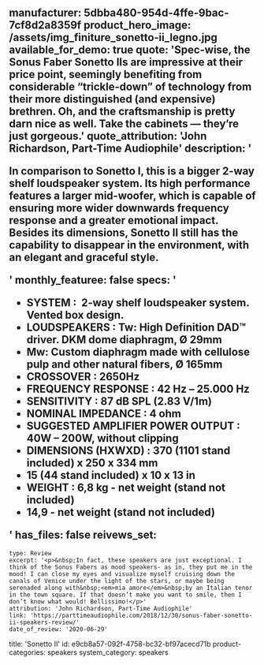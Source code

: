 manufacturer: 5dbba480-954d-4ffe-9bac-7cf8d2a8359f
product_hero_image: /assets/img_finiture_sonetto-ii_legno.jpg
available_for_demo: true
quote: 'Spec-wise, the Sonus Faber Sonetto IIs are impressive at their price point, seemingly benefiting from considerable “trickle-down” of technology from their more distinguished (and expensive) brethren. Oh, and the craftsmanship is pretty darn nice as well. Take the cabinets — they’re just gorgeous.'
quote_attribution: 'John Richardson, Part-Time Audiophile'
description: '<p>In comparison to Sonetto I, this is a bigger 2-way shelf loudspeaker system. Its high performance features a larger mid-woofer, which is capable of ensuring more wider downwards frequency response and a greater emotional impact. Besides its dimensions, Sonetto II still has the capability to disappear in the environment, with an elegant and graceful style.</p>'
monthly_featuree: false
specs: '<ul><li>SYSTEM : &nbsp;2-way shelf loudspeaker system. Vented box design.<br></li><li>LOUDSPEAKERS : Tw: High Definition DAD™ driver. DKM dome diaphragm, Ø 29mm<br></li><li>Mw: Custom diaphragm made with cellulose pulp and other natural fibers, Ø 165mm<br></li><li>CROSSOVER : 2650Hz<br></li><li>FREQUENCY RESPONSE : 42 Hz – 25.000 Hz<br></li><li>SENSITIVITY : 87 dB SPL (2.83 V/1m)<br></li><li>NOMINAL IMPEDANCE : 4 ohm<br></li><li>SUGGESTED AMPLIFIER POWER OUTPUT : 40W – 200W, without clipping<br></li><li>DIMENSIONS (HXWXD) : 370 (1101 stand included) x 250 x 334 mm<br></li><li>15 (44 stand included) x 10 x 13 in<br></li><li>WEIGHT : 6,8 kg - net weight (stand not included)<br></li><li>14,9 - net weight (stand not included)<br></li></ul>'
has_files: false
reivews_set:
  -
    type: Review
    excerpt: '<p>&nbsp;In fact, these speakers are just exceptional. I think of the Sonus Fabers as mood speakers- as in, they put me in the mood! I can close my eyes and visualize myself cruising down the canals of Venice under the light of the stars, or maybe being serenaded along with&nbsp;<em>mia amore</em>&nbsp;by an Italian tenor in the town square. If that doesn’t make you want to smile, then I don’t know what would! Bellissimo!</p>'
    attribution: 'John Richardson, Part-Time Audiophile'
    link: 'https://parttimeaudiophile.com/2018/12/30/sonus-faber-sonetto-ii-speakers-review/'
    date_of_review: '2020-06-29'
title: 'Sonetto II'
id: e9cb8a57-092f-4758-bc32-bf97acecd71b
product-categories: speakers
system_category: speakers
